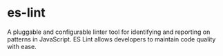 # es-lint

A pluggable and configurable linter tool for identifying and reporting on patterns in JavaScript. ES Lint allows developers to maintain code quality with ease.
